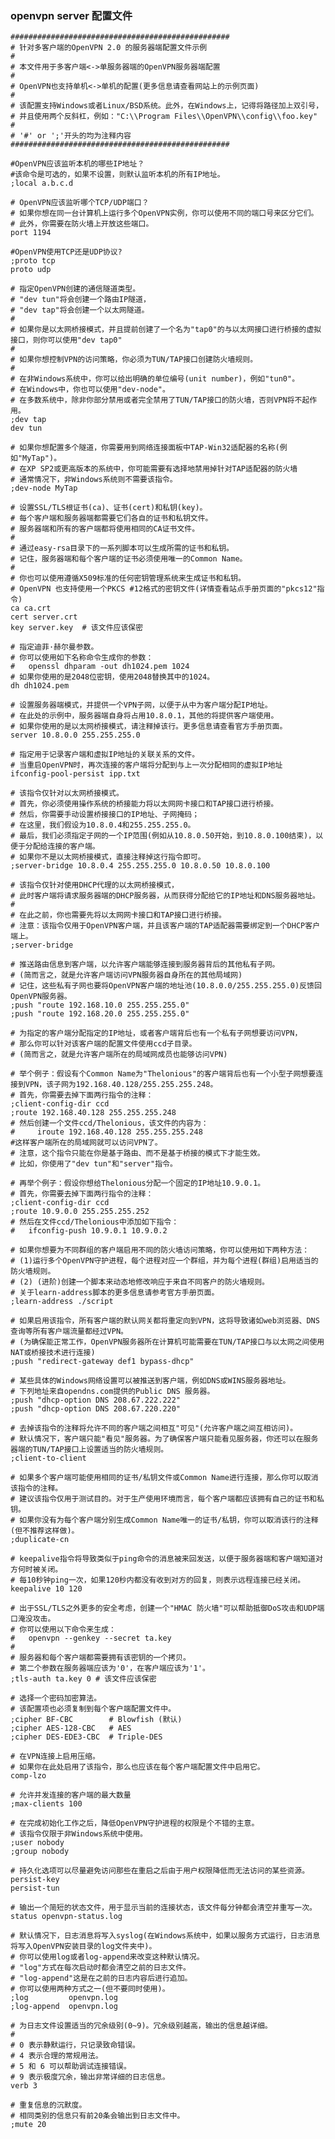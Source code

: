 ### openvpn server 配置文件
    #################################################
    # 针对多客户端的OpenVPN 2.0 的服务器端配置文件示例
    #
    # 本文件用于多客户端<->单服务器端的OpenVPN服务器端配置
    #
    # OpenVPN也支持单机<->单机的配置(更多信息请查看网站上的示例页面)
    #
    # 该配置支持Windows或者Linux/BSD系统。此外，在Windows上，记得将路径加上双引号，
    # 并且使用两个反斜杠，例如："C:\\Program Files\\OpenVPN\\config\\foo.key"
    #
    # '#' or ';'开头的均为注释内容
    #################################################

    #OpenVPN应该监听本机的哪些IP地址？
    #该命令是可选的，如果不设置，则默认监听本机的所有IP地址。
    ;local a.b.c.d

    # OpenVPN应该监听哪个TCP/UDP端口？
    # 如果你想在同一台计算机上运行多个OpenVPN实例，你可以使用不同的端口号来区分它们。
    # 此外，你需要在防火墙上开放这些端口。
    port 1194

    #OpenVPN使用TCP还是UDP协议?
    ;proto tcp
    proto udp

    # 指定OpenVPN创建的通信隧道类型。
    # "dev tun"将会创建一个路由IP隧道，
    # "dev tap"将会创建一个以太网隧道。
    #
    # 如果你是以太网桥接模式，并且提前创建了一个名为"tap0"的与以太网接口进行桥接的虚拟接口，则你可以使用"dev tap0"
    #
    # 如果你想控制VPN的访问策略，你必须为TUN/TAP接口创建防火墙规则。
    #
    # 在非Windows系统中，你可以给出明确的单位编号(unit number)，例如"tun0"。
    # 在Windows中，你也可以使用"dev-node"。
    # 在多数系统中，除非你部分禁用或者完全禁用了TUN/TAP接口的防火墙，否则VPN将不起作用。
    ;dev tap
    dev tun

    # 如果你想配置多个隧道，你需要用到网络连接面板中TAP-Win32适配器的名称(例如"MyTap")。
    # 在XP SP2或更高版本的系统中，你可能需要有选择地禁用掉针对TAP适配器的防火墙
    # 通常情况下，非Windows系统则不需要该指令。
    ;dev-node MyTap

    # 设置SSL/TLS根证书(ca)、证书(cert)和私钥(key)。
    # 每个客户端和服务器端都需要它们各自的证书和私钥文件。
    # 服务器端和所有的客户端都将使用相同的CA证书文件。
    #
    # 通过easy-rsa目录下的一系列脚本可以生成所需的证书和私钥。
    # 记住，服务器端和每个客户端的证书必须使用唯一的Common Name。
    #
    # 你也可以使用遵循X509标准的任何密钥管理系统来生成证书和私钥。
    # OpenVPN 也支持使用一个PKCS #12格式的密钥文件(详情查看站点手册页面的"pkcs12"指令)
    ca ca.crt
    cert server.crt
    key server.key  # 该文件应该保密

    # 指定迪菲·赫尔曼参数。
    # 你可以使用如下名称命令生成你的参数：
    #   openssl dhparam -out dh1024.pem 1024
    # 如果你使用的是2048位密钥，使用2048替换其中的1024。
    dh dh1024.pem

    # 设置服务器端模式，并提供一个VPN子网，以便于从中为客户端分配IP地址。
    # 在此处的示例中，服务器端自身将占用10.8.0.1，其他的将提供客户端使用。
    # 如果你使用的是以太网桥接模式，请注释掉该行。更多信息请查看官方手册页面。
    server 10.8.0.0 255.255.255.0

    # 指定用于记录客户端和虚拟IP地址的关联关系的文件。
    # 当重启OpenVPN时，再次连接的客户端将分配到与上一次分配相同的虚拟IP地址
    ifconfig-pool-persist ipp.txt

    # 该指令仅针对以太网桥接模式。
    # 首先，你必须使用操作系统的桥接能力将以太网网卡接口和TAP接口进行桥接。
    # 然后，你需要手动设置桥接接口的IP地址、子网掩码；
    # 在这里，我们假设为10.8.0.4和255.255.255.0。
    # 最后，我们必须指定子网的一个IP范围(例如从10.8.0.50开始，到10.8.0.100结束)，以便于分配给连接的客户端。
    # 如果你不是以太网桥接模式，直接注释掉这行指令即可。
    ;server-bridge 10.8.0.4 255.255.255.0 10.8.0.50 10.8.0.100

    # 该指令仅针对使用DHCP代理的以太网桥接模式，
    # 此时客户端将请求服务器端的DHCP服务器，从而获得分配给它的IP地址和DNS服务器地址。
    #
    # 在此之前，你也需要先将以太网网卡接口和TAP接口进行桥接。
    # 注意：该指令仅用于OpenVPN客户端，并且该客户端的TAP适配器需要绑定到一个DHCP客户端上。
    ;server-bridge

    # 推送路由信息到客户端，以允许客户端能够连接到服务器背后的其他私有子网。
    # (简而言之，就是允许客户端访问VPN服务器自身所在的其他局域网)
    # 记住，这些私有子网也要将OpenVPN客户端的地址池(10.8.0.0/255.255.255.0)反馈回OpenVPN服务器。
    ;push "route 192.168.10.0 255.255.255.0"
    ;push "route 192.168.20.0 255.255.255.0"

    # 为指定的客户端分配指定的IP地址，或者客户端背后也有一个私有子网想要访问VPN，
    # 那么你可以针对该客户端的配置文件使用ccd子目录。
    # (简而言之，就是允许客户端所在的局域网成员也能够访问VPN)

    # 举个例子：假设有个Common Name为"Thelonious"的客户端背后也有一个小型子网想要连接到VPN，该子网为192.168.40.128/255.255.255.248。
    # 首先，你需要去掉下面两行指令的注释：
    ;client-config-dir ccd
    ;route 192.168.40.128 255.255.255.248
    # 然后创建一个文件ccd/Thelonious，该文件的内容为：
    #     iroute 192.168.40.128 255.255.255.248
    #这样客户端所在的局域网就可以访问VPN了。
    # 注意，这个指令只能在你是基于路由、而不是基于桥接的模式下才能生效。
    # 比如，你使用了"dev tun"和"server"指令。

    # 再举个例子：假设你想给Thelonious分配一个固定的IP地址10.9.0.1。
    # 首先，你需要去掉下面两行指令的注释：
    ;client-config-dir ccd
    ;route 10.9.0.0 255.255.255.252
    # 然后在文件ccd/Thelonious中添加如下指令：
    #   ifconfig-push 10.9.0.1 10.9.0.2

    # 如果你想要为不同群组的客户端启用不同的防火墙访问策略，你可以使用如下两种方法：
    # (1)运行多个OpenVPN守护进程，每个进程对应一个群组，并为每个进程(群组)启用适当的防火墙规则。
    # (2) (进阶)创建一个脚本来动态地修改响应于来自不同客户的防火墙规则。
    # 关于learn-address脚本的更多信息请参考官方手册页面。
    ;learn-address ./script

    # 如果启用该指令，所有客户端的默认网关都将重定向到VPN，这将导致诸如web浏览器、DNS查询等所有客户端流量都经过VPN。
    # (为确保能正常工作，OpenVPN服务器所在计算机可能需要在TUN/TAP接口与以太网之间使用NAT或桥接技术进行连接)
    ;push "redirect-gateway def1 bypass-dhcp"

    # 某些具体的Windows网络设置可以被推送到客户端，例如DNS或WINS服务器地址。
    # 下列地址来自opendns.com提供的Public DNS 服务器。
    ;push "dhcp-option DNS 208.67.222.222"
    ;push "dhcp-option DNS 208.67.220.220"

    # 去掉该指令的注释将允许不同的客户端之间相互"可见"(允许客户端之间互相访问)。
    # 默认情况下，客户端只能"看见"服务器。为了确保客户端只能看见服务器，你还可以在服务器端的TUN/TAP接口上设置适当的防火墙规则。
    ;client-to-client

    # 如果多个客户端可能使用相同的证书/私钥文件或Common Name进行连接，那么你可以取消该指令的注释。
    # 建议该指令仅用于测试目的。对于生产使用环境而言，每个客户端都应该拥有自己的证书和私钥。
    # 如果你没有为每个客户端分别生成Common Name唯一的证书/私钥，你可以取消该行的注释(但不推荐这样做)。
    ;duplicate-cn

    # keepalive指令将导致类似于ping命令的消息被来回发送，以便于服务器端和客户端知道对方何时被关闭。
    # 每10秒钟ping一次，如果120秒内都没有收到对方的回复，则表示远程连接已经关闭。
    keepalive 10 120

    # 出于SSL/TLS之外更多的安全考虑，创建一个"HMAC 防火墙"可以帮助抵御DoS攻击和UDP端口淹没攻击。
    # 你可以使用以下命令来生成：
    #   openvpn --genkey --secret ta.key
    #
    # 服务器和每个客户端都需要拥有该密钥的一个拷贝。
    # 第二个参数在服务器端应该为'0'，在客户端应该为'1'。
    ;tls-auth ta.key 0 # 该文件应该保密

    # 选择一个密码加密算法。
    # 该配置项也必须复制到每个客户端配置文件中。
    ;cipher BF-CBC        # Blowfish (默认)
    ;cipher AES-128-CBC   # AES
    ;cipher DES-EDE3-CBC  # Triple-DES

    # 在VPN连接上启用压缩。
    # 如果你在此处启用了该指令，那么也应该在每个客户端配置文件中启用它。
    comp-lzo

    # 允许并发连接的客户端的最大数量
    ;max-clients 100

    # 在完成初始化工作之后，降低OpenVPN守护进程的权限是个不错的主意。
    # 该指令仅限于非Windows系统中使用。
    ;user nobody
    ;group nobody

    # 持久化选项可以尽量避免访问那些在重启之后由于用户权限降低而无法访问的某些资源。
    persist-key
    persist-tun

    # 输出一个简短的状态文件，用于显示当前的连接状态，该文件每分钟都会清空并重写一次。
    status openvpn-status.log

    # 默认情况下，日志消息将写入syslog(在Windows系统中，如果以服务方式运行，日志消息将写入OpenVPN安装目录的log文件夹中)。
    # 你可以使用log或者log-append来改变这种默认情况。
    # "log"方式在每次启动时都会清空之前的日志文件。
    # "log-append"这是在之前的日志内容后进行追加。
    # 你可以使用两种方式之一(但不要同时使用)。
    ;log         openvpn.log
    ;log-append  openvpn.log

    # 为日志文件设置适当的冗余级别(0~9)。冗余级别越高，输出的信息越详细。
    #
    # 0 表示静默运行，只记录致命错误。
    # 4 表示合理的常规用法。
    # 5 和 6 可以帮助调试连接错误。
    # 9 表示极度冗余，输出非常详细的日志信息。
    verb 3

    # 重复信息的沉默度。
    # 相同类别的信息只有前20条会输出到日志文件中。
    ;mute 20
